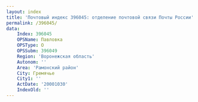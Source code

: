 ```yaml
---
layout: index
title: 'Почтовый индекс 396045: отделение почтовой связи Почты России'
permalink: /396045/
data:
    Index: 396045
    OPSName: Павловка
    OPSType: О
    OPSSubm: 396049
    Region: 'Воронежская область'
    Autonom: ''
    Area: 'Рамонский район'
    City: Гремячье
    City1: ''
    ActDate: '20001030'
    IndexOld: ''
---
```

